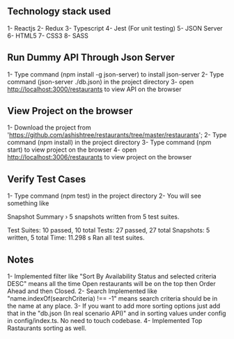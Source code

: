 ## Technology stack used

1- Reactjs
2- Redux
3- Typescript
4- Jest (For unit testing)
5- JSON Server
6- HTML5
7- CSS3
8- SASS

## Run Dummy API Through Json Server

1- Type command (npm install -g json-server) to install json-server
2- Type command (json-server ./db.json) in the project directory
3- open [http://localhost:3000/restaurants](http://localhost:3000/restaurants) to view API on the browser

## View Project on the browser

1- Download the project from 'https://github.com/ashishtree/restaurants/tree/master/restaurants';
2- Type command (npm install) in the project directory
3- Type command (npm start) to view project on the browser
4- open [http://localhost:3006/restaurants](http://localhost:3006/restaurants) to view project on the browser

## Verify Test Cases

1- Type command (npm test) in the project directory
2- You will see something like

Snapshot Summary
› 5 snapshots written from 5 test suites.

Test Suites: 10 passed, 10 total
Tests: 27 passed, 27 total
Snapshots: 5 written, 5 total
Time: 11.298 s
Ran all test suites.

## Notes

1- Implemented filter like "Sort By Availability Status and selected criteria DESC" means all the time Open restaurants will be on the top then Order Ahead
and then Closed.
2- Search Implemented like "name.indexOf(searchCriteria) !== -1" means search criteria should be in the name at any place.
3- If you want to add more sorting options just add that in the "db.json (In real scenario API)" and in sorting values under config in config/index.ts. No need to touch codebase.
4- Implemented Top Rastaurants sorting as well.
